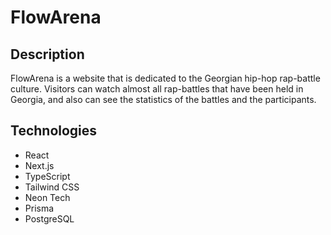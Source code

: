 # FlowArena

## Description

FlowArena is a website that is dedicated to the Georgian hip-hop rap-battle culture.
Visitors can watch almost all rap-battles that have been held in Georgia, and also can see the statistics of the battles and the participants.

## Technologies

- React
- Next.js
- TypeScript
- Tailwind CSS
- Neon Tech
- Prisma
- PostgreSQL
